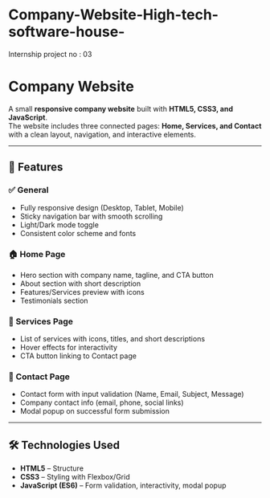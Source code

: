 # Company-Website-High-tech-software-house-
Internship project no : 03
# Company Website

A small **responsive company website** built with **HTML5, CSS3, and JavaScript**.  
The website includes three connected pages: **Home, Services, and Contact** with a clean layout, navigation, and interactive elements.

---

## 📌 Features

### ✅ General
- Fully responsive design (Desktop, Tablet, Mobile)
- Sticky navigation bar with smooth scrolling
- Light/Dark mode toggle
- Consistent color scheme and fonts

### 🏠 Home Page
- Hero section with company name, tagline, and CTA button
- About section with short description
- Features/Services preview with icons
- Testimonials section

### 💼 Services Page
- List of services with icons, titles, and short descriptions
- Hover effects for interactivity
- CTA button linking to Contact page

### 📩 Contact Page
- Contact form with input validation (Name, Email, Subject, Message)
- Company contact info (email, phone, social links)
- Modal popup on successful form submission

---

## 🛠️ Technologies Used
- **HTML5** – Structure
- **CSS3** – Styling with Flexbox/Grid
- **JavaScript (ES6)** – Form validation, interactivity, modal popup
